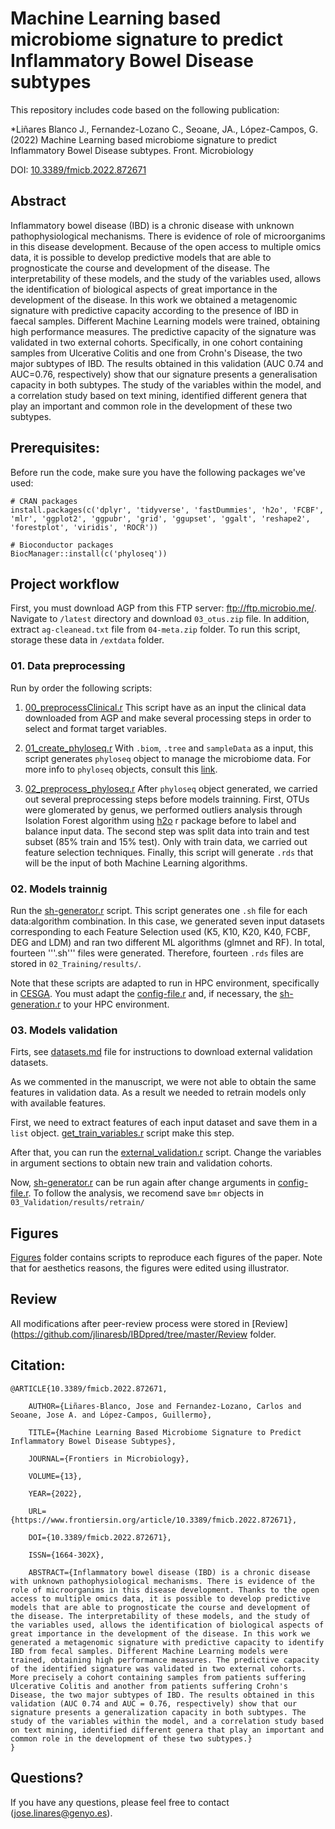 # Machine Learning based microbiome signature to predict Inflammatory Bowel Disease subtypes

This repository includes code based on the following publication:

*Liñares Blanco J., Fernandez-Lozano C., Seoane, JA., López-Campos, G. (2022) Machine Learning based microbiome signature to predict Inflammatory Bowel Disease subtypes. Front. Microbiology 

DOI: [10.3389/fmicb.2022.872671](https://doi.org/10.3389/fmicb.2022.872671)


## Abstract

Inflammatory bowel disease (IBD) is a chronic disease with unknown pathophysiological mechanisms. There is evidence of role of microorganims in this disease development. Because of the open access to multiple omics data, it is possible to develop predictive models that are able to prognosticate the course and development of the disease. The interpretability of these models, and the study of the variables used, allows the identification of biological aspects of great importance in the development of the disease. 
In this work we obtained a metagenomic signature with predictive capacity according to the presence of IBD in faecal samples. Different Machine Learning models were trained, obtaining high performance measures. The predictive capacity of the signature was validated in two external cohorts. Specifically, in one cohort containing samples from Ulcerative Colitis and one from Crohn's Disease, the two major subtypes of IBD. The results obtained in this validation (AUC 0.74 and AUC=0.76, respectively) show that our signature presents a generalisation capacity in both subtypes. The study of the variables within the model, and a correlation study based on text mining, identified different genera that play an important and common role in the development of these two subtypes.



## Prerequisites:

Before run the code, make sure you have the following packages we've used:

```{r}
# CRAN packages
install.packages(c('dplyr', 'tidyverse', 'fastDummies', 'h2o', 'FCBF', 'mlr', 'ggplot2', 'ggpubr', 'grid', 'ggupset', 'ggalt', 'reshape2', 'forestplot', 'viridis', 'ROCR'))

# Bioconductor packages
BiocManager::install(c('phyloseq'))

```


## Project workflow

First, you must download AGP from this FTP server: ftp://ftp.microbio.me/. Navigate to ```/latest``` directory and download ```03_otus.zip``` file. In addition, extract ```ag-cleanead.txt``` file from ```04-meta.zip``` folder. To run this script, storage these data in ```/extdata``` folder.

### 01. Data preprocessing

Run by order the following scripts:

1. [00_preprocessClinical.r](https://github.com/jlinaresb/IBDpred/blob/master/01_Preprocessing/scripts/00_preprocessClinical.r)
This script have as an input the clinical data downloaded from AGP and make several processing steps in order to select and format target variables. 

2. [01_create_phyloseq.r](https://github.com/jlinaresb/IBDpred/blob/master/01_Preprocessing/scripts/01_create_phyloseq.r)
With ```.biom```, ```.tree``` and ```sampleData``` as a input, this script generates ```phyloseq``` object to manage the microbiome data. For more info to ```phyloseq``` objects, consult this [link](https://joey711.github.io/phyloseq/).

3. [02_preprocess_phyloseq.r](https://github.com/jlinaresb/IBDpred/blob/master/01_Preprocessing/scripts/02_preprocess_phyloseq.r)
After ```phyloseq``` object generated, we carried out several preprocessing steps before models trainning. First, OTUs were glomerated by genus, we performed outliers analysis through Isolation Forest algorithm using [h2o](https://cran.r-project.org/web/packages/h2o/index.html) r package before to label and balance input data. The second step was split data into train and test subset (85% train and 15% test). Only with train data, we carried out feature selection techniques. Finally, this script will generate ```.rds``` that will be the input of both Machine Learning algorithms.


### 02. Models trainnig

Run the [sh-generator.r](https://github.com/jlinaresb/IBDpred/blob/master/02_Training/scripts/sh-generator.r) script. This script generates one ```.sh``` file for each data:algorithm combination. In this case, we generated seven input datasets corresponding to each Feature Selection used (K5, K10, K20, K40, FCBF, DEG and LDM) and ran two different ML algorithms (glmnet and RF). In total, fourteen '''.sh''' files were generated. Therefore, fourteen ```.rds``` files are stored in ```02_Training/results/```.

Note that these scripts are adapted to run in HPC environment, specifically in [CESGA](https://www.cesga.es/en/home-2/). You must adapt the [config-file.r](https://github.com/jlinaresb/IBDpred/blob/master/02_Training/scripts/config-file.r) and, if necessary, the [sh-generation.r](https://github.com/jlinaresb/IBDpred/blob/master/02_Training/scripts/sh-generator.r) to your HPC environment.


### 03. Models validation
Firts, see [datasets.md](https://github.com/jlinaresb/IBDpred/blob/master/datasets.md) file for instructions to download external validation datasets. 

As we commented in the manuscript, we were not able to obtain the same features in validation data. As a result we needed to retrain models only with available features. 

First, we need to extract features of each input dataset and save them in a ```list``` object. [get_train_variables.r](https://github.com/jlinaresb/IBDpred/blob/master/03_Validation/scripts/get_train_variables.r) script make this step.

After that, you can run the [external_validation.r](https://github.com/jlinaresb/IBDpred/blob/master/03_Validation/scripts/external_validation.r) script. Change the variables in argument sections to obtain new train and validation cohorts.

Now, [sh-generator.r](https://github.com/jlinaresb/IBDpred/blob/master/02_Training/scripts/sh-generator.r) can be run again after change arguments in [config-file.r](https://github.com/jlinaresb/IBDpred/blob/master/02_Training/scripts/config-file.r). To follow the analysis, we recomend save ```bmr``` objects in ```03_Validation/results/retrain/```


## Figures
[Figures](https://github.com/jlinaresb/IBDpred/tree/master/Figures) folder contains scripts to reproduce each figures of the paper. Note that for aesthetics reasons, the figures were edited using illustrator.


## Review
All modifications after peer-review process were stored in [Review](https://github.com/jlinaresb/IBDpred/tree/master/Review folder. 


## Citation:
```{tex}
@ARTICLE{10.3389/fmicb.2022.872671,
  
	AUTHOR={Liñares-Blanco, Jose and Fernandez-Lozano, Carlos and Seoane, Jose A. and López-Campos, Guillermo},   
		 
	TITLE={Machine Learning Based Microbiome Signature to Predict Inflammatory Bowel Disease Subtypes},      
		
	JOURNAL={Frontiers in Microbiology},      
		
	VOLUME={13},      
		
	YEAR={2022},      
		  
	URL={https://www.frontiersin.org/article/10.3389/fmicb.2022.872671},       
		
	DOI={10.3389/fmicb.2022.872671},      
		
	ISSN={1664-302X},   
	   
	ABSTRACT={Inflammatory bowel disease (IBD) is a chronic disease with unknown pathophysiological mechanisms. There is evidence of the role of microorganims in this disease development. Thanks to the open access to multiple omics data, it is possible to develop predictive models that are able to prognosticate the course and development of the disease. The interpretability of these models, and the study of the variables used, allows the identification of biological aspects of great importance in the development of the disease. In this work we generated a metagenomic signature with predictive capacity to identify IBD from fecal samples. Different Machine Learning models were trained, obtaining high performance measures. The predictive capacity of the identified signature was validated in two external cohorts. More precisely a cohort containing samples from patients suffering Ulcerative Colitis and another from patients suffering Crohn's Disease, the two major subtypes of IBD. The results obtained in this validation (AUC 0.74 and AUC = 0.76, respectively) show that our signature presents a generalization capacity in both subtypes. The study of the variables within the model, and a correlation study based on text mining, identified different genera that play an important and common role in the development of these two subtypes.}
}
```

## Questions?
If you have any questions, please feel free to contact (jose.linares@genyo.es).